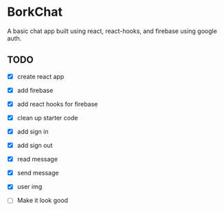 # BorkChat

A basic chat app built using react, react-hooks, and firebase using google auth.




## TODO
- [x] create react app
- [x] add firebase 
- [x] add react hooks for firebase
- [x] clean up starter code
- [x] add sign in 
- [x] add sign out
- [x] read message
- [x] send message
- [x] user img 
- [ ] Make it look good


